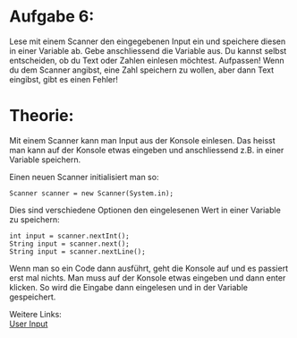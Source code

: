 <h1>Aufgabe 6:</h1>
Lese mit einem Scanner den eingegebenen Input ein und speichere diesen in einer Variable ab.
Gebe anschliessend die Variable aus. Du kannst selbst entscheiden, ob du Text oder Zahlen einlesen möchtest. 
Aufpassen! Wenn du dem Scanner angibst, eine Zahl speichern zu wollen, aber dann Text eingibst, gibt es einen Fehler!

<h1>Theorie:</h1>
Mit einem Scanner kann man Input aus der Konsole einlesen. Das heisst man kann auf der Konsole etwas eingeben und anschliessend z.B. in einer Variable speichern.

Einen neuen Scanner initialisiert man so:
```
Scanner scanner = new Scanner(System.in);
```

Dies sind verschiedene Optionen den eingelesenen Wert in einer Variable zu speichern:
```
int input = scanner.nextInt();
String input = scanner.next();
String input = scanner.nextLine();
```
Wenn man so ein Code dann ausführt, geht die Konsole auf und es passiert erst mal nichts. Man muss auf der Konsole etwas eingeben und dann enter klicken. 
So wird die Eingabe dann eingelesen und in der Variable gespeichert. 

Weitere Links: </br>
<a href="https://www.w3schools.com/java/java_user_input.asp">User Input</a>